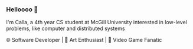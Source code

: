 ### Helloooo 👋

I'm Calla, a 4th year CS student at McGill University interested in low-level problems, like computer and distributed systems

🌐 Software Developer | 🎨 Art Enthusiast | 🚀 Video Game Fanatic

